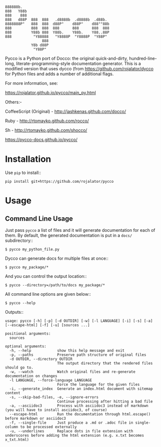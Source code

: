 ```
888888b.
888   Y88b
888    888
888   d88P  888  888   .d8888b  .d8888b  .d88b.
8888888P"   888  888  d88P"    d88P"    d88""88b
888         888  888  888      888      888  888
888         Y88b 888  Y88b.    Y88b.    Y88..88P
888          "Y88888   "Y8888P  "Y8888P  "Y88P"
                 888
            Y8b d88P
             "Y88P"
```

Pycco is a Python port of Docco: the original quick-and-dirty, hundred-line-
long, literate-programming-style documentation generator. 
This is a modified version that uses dycco 
(from https://github.com/rojalator/dycco for Python files and adds a number
of additional flags.

For more information,
see:

https://rojalator.github.io/pycco/main_py.html

Others:-

CoffeeScript (Original) - http://jashkenas.github.com/docco/

Ruby - http://rtomayko.github.com/rocco/

Sh - http://rtomayko.github.com/shocco/

https://pycco-docs.github.io/pycco/


Installation
============

Use `pip` to install::

    pip install git+https://github.com/rojalator/pycco


Usage
=====

Command Line Usage
------------------

Just pass ``pycco`` a list of files and it will generate documentation for each
of them. By default, the generated documentation is put in a ``docs/``
subdirectory::

    $ pycco my_python_file.py

Dycco can generate docs for multiple files at once::

    $ pycco my_package/*

And you can control the output location::

    $ pycco --directory=/path/to/docs my_package/*

All command line options are given below::

    $ pycco --help

Outputs::


    usage: pycco [-h] [-p] [-d OUTDIR] [-w] [-l LANGUAGE] [-i] [-s] [-a] [--escape-html] [-f] [-u] [sources ...]
    
    positional arguments:
      sources
    
    optional arguments:
      -h, --help            show this help message and exit
      -p, --paths           Preserve path structure of original files
      -d OUTDIR, --directory OUTDIR
                            The output directory that the rendered files should go to.
      -w, --watch           Watch original files and re-generate documentation on changes
      -l LANGUAGE, --force-language LANGUAGE
                            Force the language for the given files
      -i, --generate_index  Generate an index.html document with sitemap content
      -s, --skip-bad-files, -e, --ignore-errors
                            Continue processing after hitting a bad file
      -a, --asciidoc3       Process with asciidoc3 instead of markdown (you will have to install asciidoc3, of course)
      --escape-html         Run the documentation through html.escape() before markdown or asciidoc3
      -f, --single-file     Just produce a .md or .adoc file in single-column to be processed externally
      -u, --underlines      Replace dots in file extension with underscores before adding the html extension (e.g. x.txt becomes x_txt.html)
